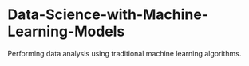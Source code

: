 # Data-Science-with-Machine-Learning-Models
Performing data analysis using traditional machine learning algorithms. 
